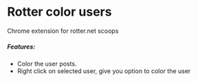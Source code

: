 # Rotter color users

Chrome extension for rotter.net scoops

##### Features:
  - Color the user posts.
  - Right click on selected user, give you option to color the user
